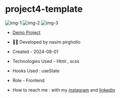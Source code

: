 # project4-template
![img-1](https://github.com/Nasim1380p/project3-template/assets/155636802/b5e21bf8-f05c-430f-994e-7098a867af57)
![img-2](https://github.com/Nasim1380p/project3-template/assets/155636802/a59266fd-2d2d-4f7c-b75f-931f2043bbd6)
![img-3](https://github.com/Nasim1380p/project3-template/assets/155636802/73b9345d-8873-4614-8fa1-441fd795afa4)


- [Demo Project](https://nasim1380p.github.io/project3-template/)

- 👩‍🎓 Developed by nasim pirghollo

- Created - 2024-08-01

- Technologies Used - Html , scss  

- Hooks Used : useState 

- Role - Frontend

- How to reach me : with my [instagram](https://www.instagram.com/nasim-pirghollo-web) and [linkedin](https://www.linkedin.com/in/nasim-pirghollo-a783952a9/)
